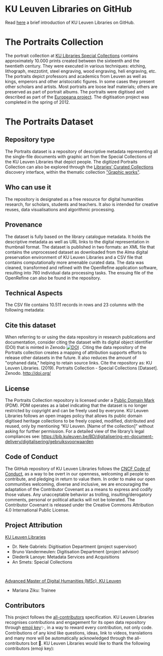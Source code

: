 
# KU Leuven Libraries on GitHub

Read [here](https://github.com/KU-Leuven-Libraries/Welcome-to-KU-Libraries-OpenGLAM/blob/master/README.md) a brief introduction of KU Leuven Libraries on GitHub.  

# The Portraits Collection
The portrait collection at [KU Libraries Special Collections](https://bib.kuleuven.be/bijzondere-collecties/english/home) contains approximately 10.000 prints created between the sixteenth and the twentieth century. They were executed in various techniques: etching, lithograph, mezzotint, steel engraving, wood engraving, heli engraving, etc. The portraits depict professors and academics from Leuven as well as kings, emperors and other aristocratic figures. In some cases they present other scholars and artists. Most portraits are loose leaf materials; others are preserved as part of portrait albums. The portraits were digitised and described as part of the [Europeana project](https://www.europeana.eu/portal/en). The digitisation project was completed in the spring of 2012. 

# The Portraits Dataset
## Repository type
The Portraits dataset is a repository of descriptive metadata representing all the single-file documents with graphic art from the Special Collections of the KU Leuven Libraries that depict people. The digitized Portraits Collection can also be explored through the [Libraries’ Curated Collections](https://limo.libis.be/primo-explore/collectionDiscovery?vid=KULeuven&collectionId=81386064490001488&lang=en_US) discovery interface, within the thematic collection ["Graphic works"](https://limo.libis.be/primo-explore/collectionDiscovery?vid=KULeuven&collectionId=81411248760001488&lang=en_US&query=any,contains,portraits). 



## Who can use it
The repository is designated as a free resource for digital humanities research, for scholars, students and teachers. It also is intended for creative reuses, data visualisations and algorithmic processing.

## Provenance
The dataset is fully based on the library catalogue metadata. It holds the descriptive metadata as well as URL links to the digital representation in thumbnail format. The dataset is published in two formats: an XML file that contains the unprocessed dataset as downloaded from the Alma digital preservation environment of KU Leuven Libraries and a CSV file that contains computationally more amenable curated data. The data was cleaned, transformed and refined with the OpenRefine application software, resulting into 760 individual data processing tasks. The ensuing file of the OpenRefine can also be found in the repository. 

## Technical Aspects
The CSV file contains 10.511 records in rows and 23 columns with the following metadata:

## Cite this dataset
When referring to or using the data repository in research publications and documentation, consider citing the dataset with its digital object identifier (DOI) that is minted in Zenodo [![DOI](https://zenodo.org/badge/203035328.svg)](https://zenodo.org/badge/latestdoi/203035328)
. Citing the data repository of the Portraits collection creates a mapping of attribution supports efforts to release other datasets in the future. It also reduces the amount of "orphaned data," helping to retain source links. 
Cite the repository as: KU Leuven Libraries. (2019). Portraits Collection - Special Collections [Dataset]. Zenodo. http://doi.org/

## License    
The Portraits Collection repository is licensed under a [Public Domain Mark](https://creativecommons.org/share-your-work/public-domain/pdm/) (PDM). PDM operates as a label indicating that the dataset is no longer restricted by copyright and can be freely used by everyone. 
KU Leuven Libraries follows an open images policy that allows its public domain digitised heritage collections to be freely copied, modified, distributed and reused, only by mentioning “KU Leuven. [Name of the collection]” without asking for further permission. For a detailed view of the library’s legal compliances see:
https://bib.kuleuven.be/BD/digitalisering-en-document-delivery/digitalisering/gebruiksvoorwaarden 

## Code of Conduct
The GitHub repository of KU Leuven Libraries follows the [CNCF Code of Conduct](https://github.com/cncf/foundation/blob/master/code-of-conduct.md), as a way to be overt in our openness, welcoming all people to contribute, and pledging in return to value them. In order to make our open communities welcoming, diverse and inclusive, we are encouraging the adaptation of the Contributor Covenant as a means to express and codify those values. Any unacceptable behavior as trolling, insulting/derogatory comments, personal or political attacks will not be tolerated. The Contributor Covenant is released under the Creative Commons Attribution 4.0 International Public License.

## Project Attribution
[KU Leuven Libraries](https://bib.kuleuven.be/english)
* Dr. Nele Gabriels: Digitisation Department (project supervisor) 
* Bruno Vandermeulen: Digitisation Department (project advisor)
* Diederik Lanoye: Metadata Services and Acquisitions
* An Smets: Special Collections 
<br/>

[Advanced Master of Digital Humanities (MSc), KU Leuven](https://set.kuleuven.be/onderwijs/mdh)
* Mariana Ziku: Trainee

## Contributors
This project follows the [all-contributors](https://allcontributors.org) specification. KU Leuven Libraries recognises contributions and engagement for its open data repository through [emoji key](https://allcontributors.org/docs/en/emoji-key)✨, in a way to reward every contribution, not only code. Contributions of any kind like questions, ideas, link to videos, translations and many more will be automatically acknowledged through the all-contributors bot 🤖.
KU Leuven Libraries would like to thank the following contributors (emoji key):
